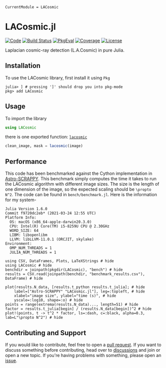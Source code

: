 ```@meta
CurrentModule = LACosmic
```

# LACosmic.jl

[![Code](https://img.shields.io/badge/Code-GitHub-black.svg)](https://github.com/JuliaAstro/LACosmic.jl)
[![Build Status](https://github.com/JuliaAstro/LACosmic.jl/workflows/CI/badge.svg?branch=main)](https://github.com/JuliaAstro/LACosmic.jl/actions)
[![PkgEval](https://juliaci.github.io/NanosoldierReports/pkgeval_badges/L/LACosmic.svg)](https://juliaci.github.io/NanosoldierReports/pkgeval_badges/report.html)
[![Coverage](https://codecov.io/gh/JuliaAstro/LACosmic.jl/branch/main/graph/badge.svg)](https://codecov.io/gh/JuliaAstro/LACosmic.jl)
[![License](https://img.shields.io/badge/License-BSD-yellow.svg)](https://opensource.org/licenses/BSD-3-Clause)

Laplacian cosmic-ray detection (L.A.Cosmic) in pure Julia.

## Installation

To use the LACosmic library, first install it using `Pkg`

```julia-repl
julia> ] # pressing ']' should drop you into pkg-mode
pkg> add LACosmic
```

## Usage

To import the library

```julia
using LACosmic
```

there is one exported function: [`lacosmic`](@ref)

```julia
clean_image, mask = lacosmic(image)
```

## Performance

This code has been benchmarked against the Cython implementation in [Astro-SCRAPPY](https://github.com/astropy/astroscrappy). This benchmark simply computes the time it takes to run the LACosmic algorithm with different image sizes. The size is the length of one dimension of the image, so the expected scaling should be ``\propto N^2``. The code can be found in `bench/benchmark.jl`. Here is the information for my system-

```plain
Julia Version 1.6.0
Commit f9720dc2eb* (2021-03-24 12:55 UTC)
Platform Info:
  OS: macOS (x86_64-apple-darwin20.3.0)
  CPU: Intel(R) Core(TM) i5-8259U CPU @ 2.30GHz
  WORD_SIZE: 64
  LIBM: libopenlibm
  LLVM: libLLVM-11.0.1 (ORCJIT, skylake)
Environment:
  OMP_NUM_THREADS = 1
  JULIA_NUM_THREADS = 1
```

```@example
using CSV, DataFrames, Plots, LaTeXStrings # hide
using LACosmic # hide
benchdir = joinpath(pkgdir(LACosmic), "bench") # hide
results = CSV.read(joinpath(benchdir, "benchmark_results.csv"), DataFrame) # hide

plot(results.N_data, [results.t_python results.t_julia]; # hide
    label=["Astro-SCRAPPY" "LACosmic.jl"], leg=:topleft, # hide
    xlabel="image size", ylabel="time (s)", # hide
    yscale=:log10, shape=:o) # hide
points = range(extrema(results.N_data)..., length=51) # hide
factor = results.t_julia[begin] / (results.N_data[begin])^2 # hide
plot!(points, t -> t^2 * factor, ls=:dash, c=:black, alpha=0.3, lab=L"\propto N^2") # hide

```

## Contributing and Support

If you would like to contribute, feel free to open a [pull request](https://github.com/JuliaAstro/LACosmic.jl/pulls). If you want to discuss something before contributing, head over to [discussions](https://github.com/JuliaAstro/LACosmic.jl/discussions) and join or open a new topic. If you're having problems with something, please open an [issue](https://github.com/JuliaAstro/LACosmic.jl/issues).
